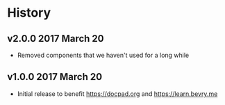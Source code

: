 # History

## v2.0.0 2017 March 20
- Removed components that we haven't used for a long while

## v1.0.0 2017 March 20
- Initial release to benefit https://docpad.org and https://learn.bevry.me
